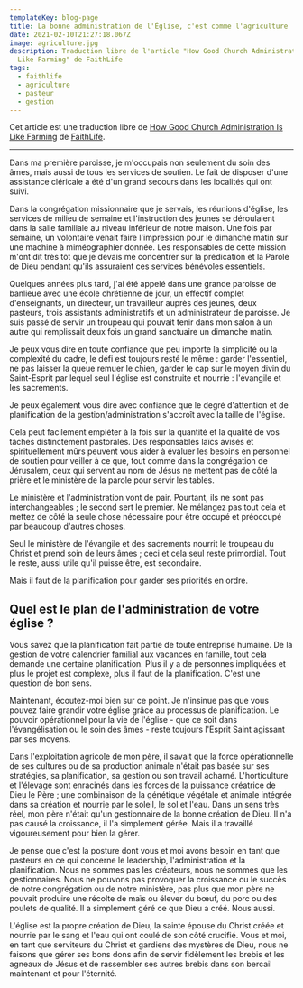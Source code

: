 ```yaml
---
templateKey: blog-page
title: La bonne administration de l'Église, c'est comme l'agriculture
date: 2021-02-10T21:27:18.067Z
image: agriculture.jpg
description: Traduction libre de l'article "How Good Church Administration Is
  Like Farming" de FaithLife
tags:
  - faithlife
  - agriculture
  - pasteur
  - gestion
---
```

Cet article est une traduction libre de [How Good Church Administration Is Like Farming](https://blog.faithlife.com/blog/2020/10/how-good-church-administration-is-like-farming/) de [FaithLife](https://faithlife.com/).

---

Dans ma première paroisse, je m'occupais non seulement du soin des âmes, mais aussi de tous les services de soutien.
Le fait de disposer d'une assistance cléricale a été d'un grand secours dans les localités qui ont suivi. 

Dans la congrégation missionnaire que je servais, les réunions d'église, les services de milieu de semaine et l'instruction des jeunes se déroulaient dans la salle familiale au niveau inférieur de notre maison.
Une fois par semaine, un volontaire venait faire l'impression pour le dimanche matin sur une machine à miméographier donnée.
Les responsables de cette mission m'ont dit très tôt que je devais me concentrer sur la prédication et la Parole de Dieu pendant qu'ils assuraient ces services bénévoles essentiels.

Quelques années plus tard, j'ai été appelé dans une grande paroisse de banlieue avec une école chrétienne de jour, un effectif complet d'enseignants, un directeur, un travailleur auprès des jeunes, deux pasteurs, trois assistants administratifs et un administrateur de paroisse.
Je suis passé de servir un troupeau qui pouvait tenir dans mon salon à un autre qui remplissait deux fois un grand sanctuaire un dimanche matin. 

Je peux vous dire en toute confiance que peu importe la simplicité ou la complexité du cadre, le défi est toujours resté le même : garder l'essentiel, ne pas laisser la queue remuer le chien, garder le cap sur le moyen divin du Saint-Esprit par lequel seul l'église est construite et nourrie : l'évangile et les sacrements.

Je peux également vous dire avec confiance que le degré d'attention et de planification de la gestion/administration s'accroît avec la taille de l'église. 

Cela peut facilement empiéter à la fois sur la quantité et la qualité de vos tâches distinctement pastorales.
Des responsables laïcs avisés et spirituellement mûrs peuvent vous aider à évaluer les besoins en personnel de soutien pour veiller à ce que, tout comme dans la congrégation de Jérusalem, ceux qui servent au nom de Jésus ne mettent pas de côté la prière et le ministère de la parole pour servir les tables. 

Le ministère et l'administration vont de pair.
Pourtant, ils ne sont pas interchangeables ; le second sert le premier.
Ne mélangez pas tout cela et mettez de côté la seule chose nécessaire pour être occupé et préoccupé par beaucoup d'autres choses. 

Seul le ministère de l'évangile et des sacrements nourrit le troupeau du Christ et prend soin de leurs âmes ; ceci et cela seul reste primordial.
Tout le reste, aussi utile qu'il puisse être, est secondaire. 

Mais il faut de la planification pour garder ses priorités en ordre.

## Quel est le plan de l'administration de votre église ?

Vous savez que la planification fait partie de toute entreprise humaine.
De la gestion de votre calendrier familial aux vacances en famille, tout cela demande une certaine planification.
Plus il y a de personnes impliquées et plus le projet est complexe, plus il faut de la planification.
C'est une question de bon sens.

Maintenant, écoutez-moi bien sur ce point.
Je n'insinue pas que vous pouvez faire grandir votre église grâce au processus de planification.
Le pouvoir opérationnel pour la vie de l'église - que ce soit dans l'évangélisation ou le soin des âmes - reste toujours l'Esprit Saint agissant par ses moyens. 

Dans l'exploitation agricole de mon père, il savait que la force opérationnelle de ses cultures ou de sa production animale n'était pas basée sur ses stratégies, sa planification, sa gestion ou son travail acharné.
L'horticulture et l'élevage sont enracinés dans les forces de la puissance créatrice de Dieu le Père ; une combinaison de la génétique végétale et animale intégrée dans sa création et nourrie par le soleil, le sol et l'eau.
Dans un sens très réel, mon père n'était qu'un gestionnaire de la bonne création de Dieu.
Il n'a pas causé la croissance, il l'a simplement gérée.
Mais il a travaillé vigoureusement pour bien la gérer.

Je pense que c'est la posture dont vous et moi avons besoin en tant que pasteurs en ce qui concerne le leadership, l'administration et la planification.
Nous ne sommes pas les créateurs, nous ne sommes que les gestionnaires.
Nous ne pouvons pas provoquer la croissance ou le succès de notre congrégation ou de notre ministère, pas plus que mon père ne pouvait produire une récolte de maïs ou élever du bœuf, du porc ou des poulets de qualité.
Il a simplement géré ce que Dieu a créé.
Nous aussi. 

L'église est la propre création de Dieu, la sainte épouse du Christ créée et nourrie par le sang et l'eau qui ont coulé de son côté crucifié.
Vous et moi, en tant que serviteurs du Christ et gardiens des mystères de Dieu, nous ne faisons que gérer ses bons dons afin de servir fidèlement les brebis et les agneaux de Jésus et de rassembler ses autres brebis dans son bercail maintenant et pour l'éternité.